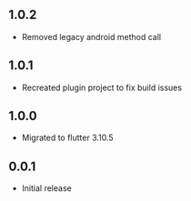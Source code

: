 ## 1.0.2

* Removed legacy android method call

## 1.0.1

* Recreated plugin project to fix build issues

## 1.0.0

* Migrated to flutter 3.10.5

## 0.0.1

* Initial release
